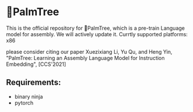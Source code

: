 # 🌴PalmTree

This is the official repository for 🌴PalmTree, which is a pre-train Language model for assembly. We will actively update it.
Currtly supported platforms: x86

please consider citing our paper
Xuezixiang Li, Yu Qu, and Heng Yin, "PalmTree: Learning an Assembly Language Model for Instruction Embedding", [CCS'2021]

## Requirements:
- binary ninja
- pytorch
